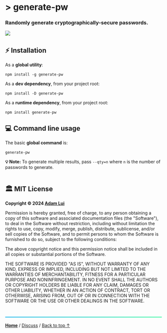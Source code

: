 # > generate-pw

### Randomly generate cryptographically-secure passwords.

<a href="https://www.npmjs.com/package/generate-pw?activeTab=versions"><img height=28 src="https://img.shields.io/badge/Latest_Build-1.0.0-fc7811.svg?logo=icinga&logoColor=white&labelColor=464646&style=for-the-badge"></a>

## ⚡ Installation

As a **global utility**:

```
npm install -g generate-pw
```

As a **dev dependency**, from your project root:

```
npm install -D generate-pw
```

As a **runtime dependency**, from your project root:

```
npm install generate-pw
```

## 💻 Command line usage

The basic **global command** is:

```
generate-pw
```

**💡 Note:** To generate multiple results, pass `--qty=n` where `n` is the number of passwords to generate.
<br><br>

## 🏛️ MIT License

**Copyright © 2024 [Adam Lui](https://github.com/adamlui)**

Permission is hereby granted, free of charge, to any person obtaining a copy of this software and associated documentation files (the "Software"), to deal in the Software without restriction, including without limitation the rights to use, copy, modify, merge, publish, distribute, sublicense, and/or sell copies of the Software, and to permit persons to whom the Software is furnished to do so, subject to the following conditions:

The above copyright notice and this permission notice shall be included in all copies or substantial portions of the Software.

THE SOFTWARE IS PROVIDED "AS IS", WITHOUT WARRANTY OF ANY KIND, EXPRESS OR IMPLIED, INCLUDING BUT NOT LIMITED TO THE WARRANTIES OF MERCHANTABILITY, FITNESS FOR A PARTICULAR PURPOSE AND NONINFRINGEMENT. IN NO EVENT SHALL THE AUTHORS OR COPYRIGHT HOLDERS BE LIABLE FOR ANY CLAIM, DAMAGES OR OTHER LIABILITY, WHETHER IN AN ACTION OF CONTRACT, TORT OR OTHERWISE, ARISING FROM, OUT OF OR IN CONNECTION WITH THE SOFTWARE OR THE USE OR OTHER DEALINGS IN THE SOFTWARE.

<br>

<img height=6px width="100%" src="https://raw.githubusercontent.com/adamlui/js-utils/main/docs/images/aqua-separator.png">

<a href="https://github.com/adamlui/js-utils">**Home**</a> /
<a href="https://github.com/adamlui/js-utils/discussions">Discuss</a> /
<a href="#-generate-pw">Back to top ↑</a>
